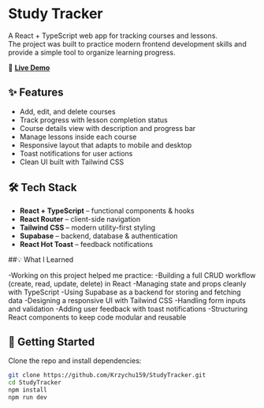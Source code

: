 # Study Tracker

A React + TypeScript web app for tracking courses and lessons.  
The project was built to practice modern frontend development skills and provide a simple tool to organize learning progress.

🔗 **[Live Demo](https://study-tracker-snowy.vercel.app/)**

## ✨ Features

- Add, edit, and delete courses  
- Track progress with lesson completion status  
- Course details view with description and progress bar  
- Manage lessons inside each course  
- Responsive layout that adapts to mobile and desktop  
- Toast notifications for user actions  
- Clean UI built with Tailwind CSS  

## 🛠 Tech Stack

- **React + TypeScript** – functional components & hooks  
- **React Router** – client-side navigation  
- **Tailwind CSS** – modern utility-first styling  
- **Supabase** – backend, database & authentication  
- **React Hot Toast** – feedback notifications

##💡 What I Learned

-Working on this project helped me practice:
-Building a full CRUD workflow (create, read, update, delete) in React
-Managing state and props cleanly with TypeScript
-Using Supabase as a backend for storing and fetching data
-Designing a responsive UI with Tailwind CSS
-Handling form inputs and validation
-Adding user feedback with toast notifications
-Structuring React components to keep code modular and reusable

## 🚀 Getting Started

Clone the repo and install dependencies:

```bash
git clone https://github.com/Krzychu159/StudyTracker.git
cd StudyTracker
npm install
npm run dev
